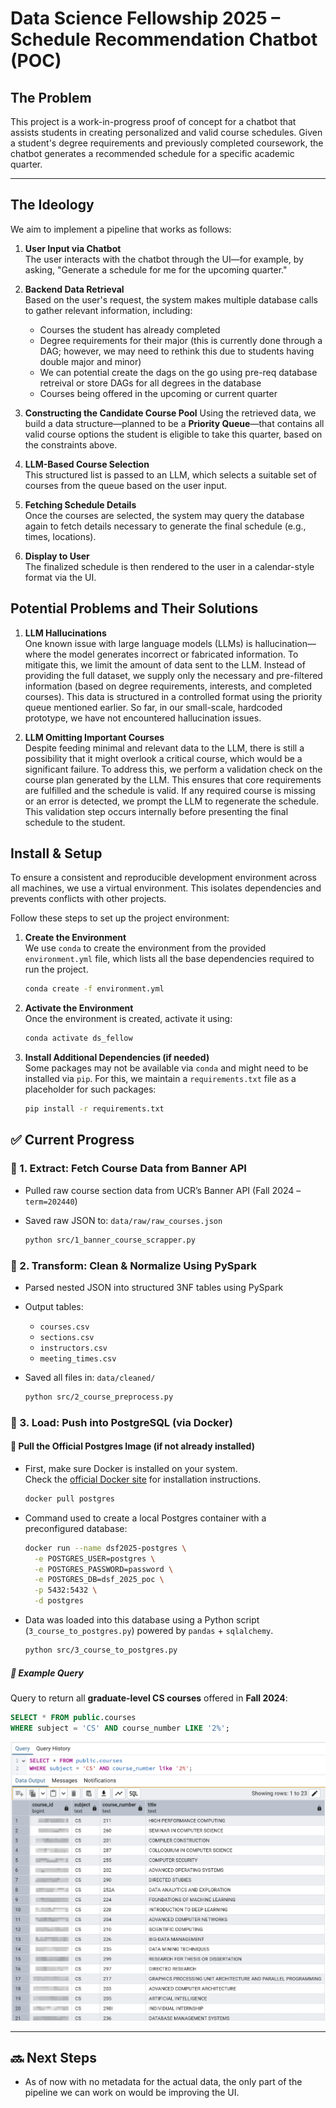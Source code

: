 # Data Science Fellowship 2025 – Schedule Recommendation Chatbot (POC)

## The Problem

This project is a work-in-progress proof of concept for a chatbot that assists students in creating personalized and valid course schedules. Given a student's degree requirements and previously completed coursework, the chatbot generates a recommended schedule for a specific academic quarter.

---

## The Ideology

We aim to implement a pipeline that works as follows:

1. **User Input via Chatbot**  
   The user interacts with the chatbot through the UI—for example, by asking, "Generate a schedule for me for the upcoming quarter."

2. **Backend Data Retrieval**  
   Based on the user's request, the system makes multiple database calls to gather relevant information, including:

   - Courses the student has already completed
   - Degree requirements for their major (this is currently done through a DAG; however, we may need to rethink this due to students having double major and minor)
   - We can potential create the dags on the go using pre-req database retreival or store DAGs for all degrees in the database
   - Courses being offered in the upcoming or current quarter

3. **Constructing the Candidate Course Pool**
   Using the retrieved data, we build a data structure—planned to be a **Priority Queue**—that contains all valid course options the student is eligible to take this quarter, based on the constraints above.

4. **LLM-Based Course Selection**  
   This structured list is passed to an LLM, which selects a suitable set of courses from the queue based on the user input.

5. **Fetching Schedule Details**  
   Once the courses are selected, the system may query the database again to fetch details necessary to generate the final schedule (e.g., times, locations).

6. **Display to User**  
   The finalized schedule is then rendered to the user in a calendar-style format via the UI.

## Potential Problems and Their Solutions

1. **LLM Hallucinations**  
   One known issue with large language models (LLMs) is hallucination—where the model generates incorrect or fabricated information. To mitigate this, we limit the amount of data sent to the LLM. Instead of providing the full dataset, we supply only the necessary and pre-filtered information (based on degree requirements, interests, and completed courses). This data is structured in a controlled format using the priority queue mentioned earlier. So far, in our small-scale, hardcoded prototype, we have not encountered hallucination issues.

2. **LLM Omitting Important Courses**  
   Despite feeding minimal and relevant data to the LLM, there is still a possibility that it might overlook a critical course, which would be a significant failure. To address this, we perform a validation check on the course plan generated by the LLM. This ensures that core requirements are fulfilled and the schedule is valid. If any required course is missing or an error is detected, we prompt the LLM to regenerate the schedule. This validation step occurs internally before presenting the final schedule to the student.

## Install & Setup

To ensure a consistent and reproducible development environment across all machines, we use a virtual environment. This isolates dependencies and prevents conflicts with other projects.

Follow these steps to set up the project environment:

1. **Create the Environment**  
   We use `conda` to create the environment from the provided `environment.yml` file, which lists all the base dependencies required to run the project.

   ```bash
   conda create -f environment.yml
   ```

2. **Activate the Environment**  
   Once the environment is created, activate it using:

   ```bash
   conda activate ds_fellow
   ```

3. **Install Additional Dependencies (if needed)**  
   Some packages may not be available via `conda` and might need to be installed via `pip`. For this, we maintain a `requirements.txt` file as a placeholder for such packages:

   ```bash
   pip install -r requirements.txt
   ```

## ✅ Current Progress

### 🔹 1. Extract: Fetch Course Data from Banner API

- Pulled raw course section data from UCR’s Banner API (Fall 2024 – `term=202440`)
- Saved raw JSON to: `data/raw/raw_courses.json`

  ```bash
  python src/1_banner_course_scrapper.py
  ```

### 🔹 2. Transform: Clean & Normalize Using PySpark

- Parsed nested JSON into structured 3NF tables using PySpark
- Output tables:
  - `courses.csv`
  - `sections.csv`
  - `instructors.csv`
  - `meeting_times.csv`
- Saved all files in: `data/cleaned/`

  ```bash
  python src/2_course_preprocess.py
  ```

### 🔹 3. Load: Push into PostgreSQL (via Docker)

#### 🐳 Pull the Official Postgres Image (if not already installed)

- First, make sure Docker is installed on your system.  
  Check the [official Docker site](https://www.docker.com/) for installation instructions.

  ```bash
  docker pull postgres
  ```

- Command used to create a local Postgres container with a preconfigured database:

  ```bash
  docker run --name dsf2025-postgres \
    -e POSTGRES_USER=postgres \
    -e POSTGRES_PASSWORD=password \
    -e POSTGRES_DB=dsf_2025_poc \
    -p 5432:5432 \
    -d postgres
  ```

- Data was loaded into this database using a Python script (`3_course_to_postgres.py`) powered by `pandas` + `sqlalchemy`.

  ```bash
  python src/3_course_to_postgres.py
  ```

##### 🧪 Example Query

Query to return all **graduate-level CS courses** offered in **Fall 2024**:

```sql
SELECT * FROM public.courses
WHERE subject = 'CS' AND course_number LIKE '2%';
```

<img src="media/images/grad-courses.png" alt="Graduate CS Courses Demo" width="600"/>

---

## 🔜 Next Steps

<!-- - Create student mock profiles (completed courses + degree plan)
- Build a scheduling engine (prerequisite checking, conflict avoidance)
  - possibly build a DAG to have all the constraint for degree requiremenets which can be added to a queue based on which classes have been satisfied. Later the LLM (such as ChatGPT) can be used to plan out the schedule based on the queue and class offering lists.
- Wrap logic in a chatbot interface (e.g., Streamlit or Flask)
- Support real-time course updates (optionally rerun fetchers per quarter)
- need a api key for gemini at the moment (has to be fixed upon deployment)
- showcase the schedule using visualizations given the output -->

- As of now with no metadata for the actual data, the only part of the pipeline we can work on would be improving the UI.
